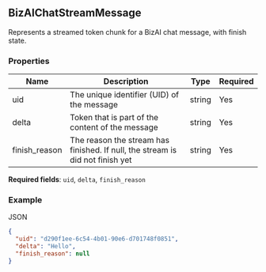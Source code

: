 ## BizAIChatStreamMessage

Represents a streamed token chunk for a BizAI chat message, with finish state.

### Properties

| Name | Description | Type | Required |
| --- | --- | --- | --- |
| uid | The unique identifier (UID) of the message | string | Yes |
| delta | Token that is part of the content of the message | string | Yes |
| finish_reason | The reason the stream has finished. If null, the stream is did not finish yet | string | Yes |

**Required fields**: `uid`, `delta`, `finish_reason`

### Example

JSON

```json
{
  "uid": "d290f1ee-6c54-4b01-90e6-d701748f0851",
  "delta": "Hello",
  "finish_reason": null
}
```